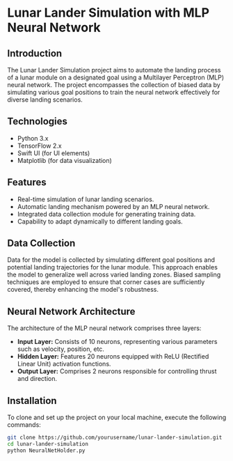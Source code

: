 # Lunar Lander Simulation with MLP Neural Network

## Introduction
The Lunar Lander Simulation project aims to automate the landing process of a lunar module on a designated goal using a Multilayer Perceptron (MLP) neural network. The project encompasses the collection of biased data by simulating various goal positions to train the neural network effectively for diverse landing scenarios.

## Technologies
- Python 3.x
- TensorFlow 2.x
- Swift UI (for UI elements)
- Matplotlib (for data visualization)

## Features
- Real-time simulation of lunar landing scenarios.
- Automatic landing mechanism powered by an MLP neural network.
- Integrated data collection module for generating training data.
- Capability to adapt dynamically to different landing goals.

## Data Collection
Data for the model is collected by simulating different goal positions and potential landing trajectories for the lunar module. This approach enables the model to generalize well across varied landing zones. Biased sampling techniques are employed to ensure that corner cases are sufficiently covered, thereby enhancing the model's robustness.

## Neural Network Architecture
The architecture of the MLP neural network comprises three layers:
- **Input Layer:** Consists of 10 neurons, representing various parameters such as velocity, position, etc.
- **Hidden Layer:** Features 20 neurons equipped with ReLU (Rectified Linear Unit) activation functions.
- **Output Layer:** Comprises 2 neurons responsible for controlling thrust and direction.

## Installation
To clone and set up the project on your local machine, execute the following commands:
```bash
git clone https://github.com/yourusername/lunar-lander-simulation.git
cd lunar-lander-simulation
python NeuralNetHolder.py
